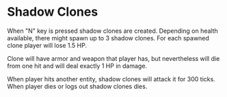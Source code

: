 # Shadow Clones

When "N" key is pressed shadow clones are created. Depending on health available, there might spawn up to 3 shadow clones.
For each spawned clone player will lose 1.5 HP.

Clone will have armor and weapon that player has, but nevertheless will die from one hit and will deal exactly 1 HP in damage.

When player hits another entity, shadow clones will attack it for 300 ticks.
When player dies or logs out shadow clones dies.

